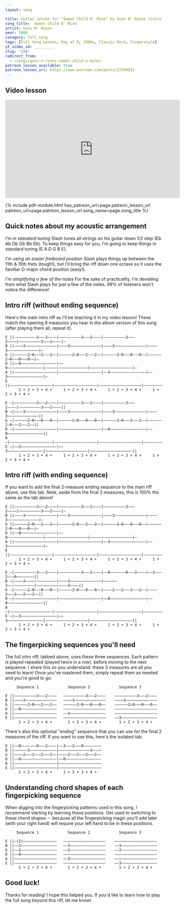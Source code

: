 ```yaml
---
layout: song

title: Guitar lesson for "Sweet Child O' Mine" by Guns N' Roses (intro riff w/ tab)
song_title:  Sweet Child O' Mine
artist: Guns N' Roses
year: 1988
category: full_song
tags: [Full Song Lesson, Key of D, 1980s, Classic Rock, Fingerstyle]
yt_video_id: _________
slug: "156"
redirect_from:
  - /songs/guns-n-roses-sweet-child-o-mine/
patreon_lesson_available: true
patreon_lesson_url: https://www.patreon.com/posts/27269521
---
```


## Video lesson

<iframe width="560" height="315" src="https://www.youtube.com/embed/6aMYqAN8FRo?showinfo=0" frameborder="0" allowfullscreen></iframe>



{% include pdf-module.html has_patreon_url=page.patreon_lesson_url patreon_url=page.patreon_lesson_url song_name=page.song_title %}





## Quick notes about my acoustic arrangement

*I'm in standard tuning*
Slash tunes all strings on his guitar down 1/2 step (Eb Ab Db Gb Bb Eb). To keep things easy for you, I'm going to keep things in standard tuning (E A D G B E).

*I'm using an easier fretboard position*
Slash plays things up between the 11th & 15th frets (tough!), but I'll bring the riff down one octave so it uses the familiar D-major chord position (easy!).

*I'm simplifying a few of the notes*
For the sake of practicality, I'm deviating from what Slash plays for just a few of the notes. 99% of listeners won't notice the difference!

## Intro riff (without ending sequence)

Here's the main intro riff as I'll be teaching it in my video lesson! These match the opening 8 measures you hear in the album version of this song (after playing them all, repeat it).

    E ||––––––––––3–––2––––|––––––––––3–––2––––|––––––––––3–––2––––|––––––––––3–––2––––|–
    B ||––––3––––––––––––––|––––3––––––––––––––|––––3––––––––––––––|––––3––––––––––––––|–
    G ||––––––2–0–––2–––2––|––––––2–0–––2–––2––|––––––2–0–––0–––0––|––––––2–0–––0–––0––|–
    D ||––0––––––––––––––––|––0––––––––––––––––|–––––––––––––––––––|–––––––––––––––––––|–
    A ||–––––––––––––––––––|–––––––––––––––––––|––3––––––––––––––––|––3––––––––––––––––|–
    E ||–––––––––––––––––––|–––––––––––––––––––|–––––––––––––––––––|–––––––––––––––––––|–
          1 + 2 + 3 + 4 +     1 + 2 + 3 + 4 +     1 + 2 + 3 + 4 +     1 + 2 + 3 + 4 +

    E –|––––––––––3–––2––––|––––––––––3–––2––––|––––––––––3–––2––––|––––––––––3–––2––––||
    B –|––––3––––––––––––––|––––3––––––––––––––|––––3––––––––––––––|––––3––––––––––––––||
    G –|––––––2–0–––0–––0––|––––––2–0–––0–––0––|––––––2–0–––2–––2––|––––––2–0–––2–––2––||
    D –|–––––––––––––––––––|–––––––––––––––––––|––0––––––––––––––––|––0––––––––––––––––||
    A –|–––––––––––––––––––|–––––––––––––––––––|–––––––––––––––––––|–––––––––––––––––––||
    E –|––3––––––––––––––––|––3––––––––––––––––|–––––––––––––––––––|–––––––––––––––––––||
          1 + 2 + 3 + 4 +     1 + 2 + 3 + 4 +     1 + 2 + 3 + 4 +     1 + 2 + 3 + 4 +

## Intro riff (with ending sequence)

If you want to add the final 2-measure ending sequence to the main riff above, use this tab. Note, aside from the final 2 measures, this is 100% the same as the tab above!

    E ||––––––––––3–––2––––|––––––––––3–––2––––|––––––––––3–––2––––|––––––––––3–––2––––|–
    B ||––––3––––––––––––––|––––3––––––––––––––|––––3––––––––––––––|––––3––––––––––––––|–
    G ||––––––2–0–––2–––2––|––––––2–0–––2–––2––|––––––2–0–––0–––0––|––––––2–0–––0–––0––|–
    D ||––0––––––––––––––––|––0––––––––––––––––|–––––––––––––––––––|–––––––––––––––––––|–
    A ||–––––––––––––––––––|–––––––––––––––––––|––3––––––––––––––––|––3––––––––––––––––|–
    E ||–––––––––––––––––––|–––––––––––––––––––|–––––––––––––––––––|–––––––––––––––––––|–
          1 + 2 + 3 + 4 +     1 + 2 + 3 + 4 +     1 + 2 + 3 + 4 +     1 + 2 + 3 + 4 +

    E –|––––––––––3–––2––––|––––––––––3–––2––––|––0–––––––0–––2––––|––3–––2–––0––––––––||
    B –|––––3––––––––––––––|––––3––––––––––––––|––––––3––––––––––––|––––––––––––––3––––||
    G –|––––––2–0–––0–––0––|––––––2–0–––0–––0––|––––2–––2–––2–––2––|––––2–––2–––2–––2––||
    D –|–––––––––––––––––––|–––––––––––––––––––|––0––––––––––––––––|––0––––––––––––––––||
    A –|–––––––––––––––––––|–––––––––––––––––––|–––––––––––––––––––|–––––––––––––––––––||
    E –|––3––––––––––––––––|––3––––––––––––––––|–––––––––––––––––––|–––––––––––––––––––||
          1 + 2 + 3 + 4 +     1 + 2 + 3 + 4 +     1 + 2 + 3 + 4 +     1 + 2 + 3 + 4 +

## The fingerpicking sequences you'll need

The full intro riff, tabbed above, uses these three sequences. Each pattern is played repeated (played twice in a row), before moving to the next sequence. I share this so you understand: these 3 measures are all you need to learn! Once you've mastered them, simply repeat them as needed and you're good to go.

         Sequence 1             Sequence 2             Sequence 3

    E ||––––––––––3–––2––––   ––––––––––3–––2––––    ––––––––––3–––2––––    
    B ||––––3––––––––––––––   ––––3––––––––––––––    ––––3––––––––––––––    
    G ||––––––2–0–––2–––2––   ––––––2–0–––0–––0––    ––––––2–0–––0–––0––    
    D ||––0––––––––––––––––   –––––––––––––––––––    –––––––––––––––––––    
    A ||–––––––––––––––––––   ––3––––––––––––––––    –––––––––––––––––––    
    E ||–––––––––––––––––––   –––––––––––––––––––    ––3––––––––––––––––    
          1 + 2 + 3 + 4 +       1 + 2 + 3 + 4 +        1 + 2 + 3 + 4 +      

There's also this optional "ending" sequence that you can use for the final 2 measures of the riff. If you want to use this, here's the isolated tab:

    E ||––0–––––––0–––2––––|––3–––2–––0––––––––
    B ||––––––3––––––––––––|––––––––––––––3––––
    G ||––––2–––2–––2–––2––|––––2–––2–––2–––2––
    D ||––0––––––––––––––––|––0––––––––––––––––
    A ||–––––––––––––––––––|–––––––––––––––––––
    E ||–––––––––––––––––––|–––––––––––––––––––
          1 + 2 + 3 + 4 +     1 + 2 + 3 + 4 +

## Understanding chord shapes of each fingerpicking sequence

When digging into the fingerpicking patterns used in this song, I recommend starting by learning these positions. Get used to switching to these chord shapes -- because all the fingerpicking magic you'll add later (with your right hand) will require your left hand to be in these positions.

         Sequence 1             Sequence 2             Sequence 3

    E ||–(2)–––––––––––––––   –––––––––––––––––––    –––––––––––––––––––
    B ||––3––––––––––––––––   ––3––––––––––––––––    ––3––––––––––––––––
    G ||––2––––––––––––––––   ––2––––––––––––––––    ––2––––––––––––––––
    D ||––0––––––––––––––––   –––––––––––––––––––    –––––––––––––––––––
    A ||–––––––––––––––––––   ––3––––––––––––––––    –––––––––––––––––––
    E ||–––––––––––––––––––   –––––––––––––––––––    ––3––––––––––––––––
          1 + 2 + 3 + 4 +       1 + 2 + 3 + 4 +        1 + 2 + 3 + 4 +


## Good luck!

Thanks for reading! I hope this helped you. If you'd like to learn how to play the full song beyond this riff, let me know!
